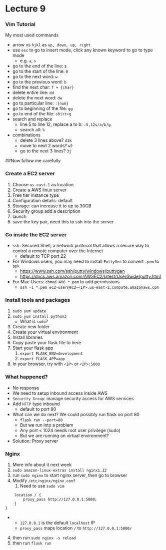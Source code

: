 # Lecture 9

### Vim Tutorial
My most used commands
- arrow vs `hjkl` as `up, down, up, right`
- use `esc` to go to insert mode, click any known keyword to go to type mode
    - e.g. `a`, `s`
- go to the end of the line: `$`
- go to the start of the line: `0`
- go to the next word: `w`
- go to the previous word: `b`
- find the next char: `f + {char}`
- delete entire line: `dd`
- delete the next word: `dw`
- go to particular line: `:{num}`
- go to beginning of the file: `gg`
- go to end of the file: `shirt+g`
- search and replace 
   - line 5 to line 12, replace a to b: `:5,12s/a/b/g`
    - search all: `%`
- combinations
  - delete 3 lines above? `d3k`
  - move to next 2 words? `w2`
  - go to the next 3 lines? `3j`

##Now follow me carefully

###  **Create a EC2 server**
1. Choose `us-east-1` as location
2. Create a AWS linux server
3. Free tier instance type
4. Configuration details: default
5. Storage: can increase it to up to 30GB
6. Security group add a description
7. launch
8. save the key pair, need this to ssh into the server

### Go inside the EC2 server
- `ssh`: Secured Shell, a network protocol that allows a secure way to control a remote computer over the Internet
  - default to TCP port 22
- For Windows users, you may need to install `PuttyGen` to convert `.pem` to `ppk`
  - https://www.ssh.com/ssh/putty/windows/puttygen
  - https://docs.aws.amazon.com/AWSEC2/latest/UserGuide/putty.html
- For Mac Users: `chmod 400 *.pem` to add permissions
  - `ssh -i *.pem ec2-user@ec2-<IP>.us-east-2.compute.amazonaws.com`

### Install tools and packages
1. `sudo yum update`
2. `sudo yum install python3`
    - What is `sudo`?
3. Create new folder
4. Create your virtual environment
5. Install libraries
6. Copy paste your flask file to here
7. Start your flask app
   1. `export FLASK_ENV=development`
   2. `export FLASK_APP=app`
8. In your browser, try with `<IP>` or `<IP>:5000`

### What happened? 
- No response
- We need to setup inbound access inside AWS
- `Security Group`: manage security access for AWS services
- Add `HTTP` type inbound
    - default to port 80
- What can we do next? We could possibly run flask on port 80
    - `flask run --port=80`
    - But we run into a problem
    - Any port < 1024 needs root user privilege (sudo)
    - But we are running on virtual environment?
- Solution: Proxy server

### Nginx
1. More info about it next week
2. `sudo amazon-linux-extras install nginx1.12`
3. run `sudo nginx` to start nginx server, then go to browser
4. Modify `/etc/nginx/nginx.conf`
   1. Need to use `sudo vim`
```
    location / {
        proxy_pass http://127.0.0.1:5000;
    }
}
```
- 
    - `127.0.0.1` is the default `localhost` IP
    - `proxy_pass` maps location `/` to `http://127.0.0.1:5000/`
4. then run `sudo nginx -s reload`
5. then run `flask run`

